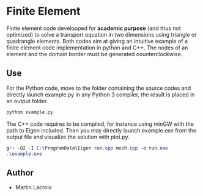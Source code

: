 # Finite Element

Finite element code developped for **academic purpose** (and thus not optimized) to solve a transport equation in two dimensions using triangle or quadrangle elements. Both codes aim at giving an intuitive example of a finite element code implementation in python and C++. The nodes of an element and the domain border must be generated counterclockwise.

## Use

For the Python code, move to the folder containing the source codes and directly launch example.py in any Python 3 compiler, the result is placed in an output folder.
```css
python example.py
```
The C++ code requires to be compiled, for instance using minGW with the path to Eigen included. Then you may directly launch example.exe from the output file and visualize the solution with plot.py.
```css
g++ -O2 -I C:\ProgramData\Eigen run.cpp mesh.cpp -o run.exe
.\example.exe
```

## Author

* Martin Lacroix
